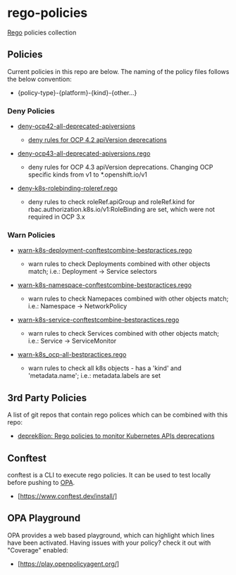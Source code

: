 # rego-policies
[Rego](https://www.openpolicyagent.org/docs/latest/policy-language/) policies collection

## Policies
Current policies in this repo are below. The naming of the policy files follows the below convention:
- {policy-type}-{platform}-{kind}-{other...}

### Deny Policies
- [deny-ocp42-all-deprecated-apiversions](policy/deny-ocp42-all-deprecated-apiversion.rego)
    - [deny rules for OCP 4.2 apiVersion deprecations](https://docs.openshift.com/container-platform/4.2/release_notes/ocp-4-2-release-notes.html#ocp-4-2-deprecated-features)

- [deny-ocp43-all-deprecated-apiversions.rego](policy/deny-ocp43-all-deprecated-apiversions.rego)
    - deny rules for OCP 4.3 apiVersion deprecations. Changing OCP specific kinds from v1 to *.openshift.io/v1

- [deny-k8s-rolebinding-roleref.rego](policy/deny-k8s-rolebinding-roleref.rego)
    - deny rules to check roleRef.apiGroup and roleRef.kind for rbac.authorization.k8s.io/v1:RoleBinding are set, which were not required in OCP 3.x

### Warn Policies
- [warn-k8s-deployment-conftestcombine-bestpractices.rego](policy/warn-k8s-deployment-conftestcombine-bestpractices.rego)
    - warn rules to check Deployments combined with other objects match; i.e.: Deployment -> Service selectors

- [warn-k8s-namespace-conftestcombine-bestpractices.rego](policy/warn-k8s-namespace-conftestcombine-bestpractices.rego)
    - warn rules to check Namepaces combined with other objects match; i.e.: Namespace -> NetworkPolicy

- [warn-k8s-service-conftestcombine-bestpractices.rego](policy/warn-k8s-service-conftestcombine-bestpractices.rego)
    - warn rules to check Services combined with other objects match; i.e.: Service -> ServiceMonitor

- [warn-k8s_ocp-all-bestpractices.rego](policy/warn-k8s_ocp-all-bestpractices.rego)
    - warn rules to check all k8s objects - has a 'kind' and 'metadata.name'; i.e.: metadata.labels are set

## 3rd Party Policies
A list of git repos that contain rego polices which can be combined with this repo:
- [deprek8ion: Rego policies to monitor Kubernetes APIs deprecations](https://github.com/swade1987/deprek8ion)

## Conftest
conftest is a CLI to execute rego policies. It can be used to test locally before pushing to [OPA](https://www.openpolicyagent.org/).
- [https://www.conftest.dev/install/]

## OPA Playground
OPA provides a web based playground, which can highlight which lines have been activated. Having issues with your policy? check it out with "Coverage" enabled:
- [https://play.openpolicyagent.org/]